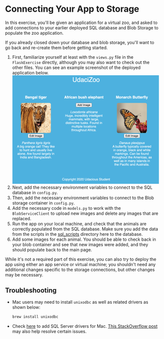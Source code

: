 # Connecting Your App to Storage

In this exercise, you'll be given an application for a virtual zoo, and asked to add connections
to your earlier deployed SQL database and Blob Storage to populate the zoo application.

If you already closed down your database and blob storage, you'll want to go back and re-create them before getting started.

1. First, familiarize yourself at least with the `views.py` file in the `FlaskExercise` directly, although you may also want to check out the other files. You can see an example screenshot of the deployed application below.
    <br><img src="example-connected-app.png" width="500" />
2. Next, add the necessary environment variables to connect to the SQL database in `config.py`.
3. Then, add the necessary environment variables to connect to the Blob storage container in `config.py`.
4. Add the necessary code in `models.py` to work with the `BlobServiceClient` to upload new images and delete any images that are replaced.
4. Run the app on your local machine, and check that the animals are correctly populated from the SQL database. Make sure you add the data from the scripts in the [sql_scripts](https://video.udacity-data.com/topher/2020/July/5f075d26_sql-scripts/sql-scripts.zip) directory here to the database. 
5. Add some images for each animal. You should be able to check back in your blob container and see that new images were added, and they should populate back to the main page.

While it's not a required part of this exercise, you can also try to deploy the app using either
an app service or virtual machine; you shouldn't need any additional changes specific to the 
storage connections, but other changes may be necessary.

## Troubleshooting

- Mac users may need to install `unixodbc` as well as related drivers as shown below:
    ```bash
    brew install unixodbc
    ```
- Check [here](https://docs.microsoft.com/en-us/sql/connect/odbc/linux-mac/install-microsoft-odbc-driver-sql-server-macos?view=sql-server-ver15) to add SQL Server drivers for Mac. [This StackOverflow post](https://stackoverflow.com/questions/44527452/cant-open-lib-odbc-driver-13-for-sql-server-sym-linking-issue) may also help resolve certain issues.

